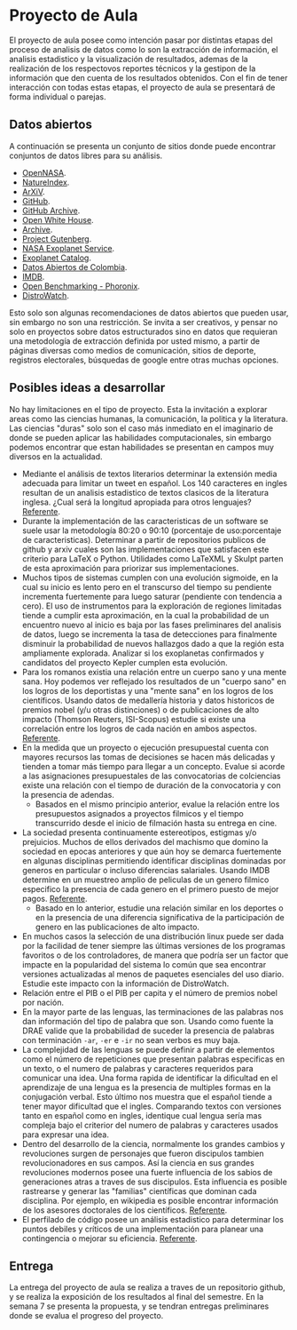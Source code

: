 # Proyecto de Aula  

El proyecto de aula posee como intención pasar por distintas etapas del proceso de analisis de datos como lo son la extracción de información, el analisis estadistico y la visualización de resultados, ademas de la realización de los respectovos reportes técnicos y la gestipon de la información que den cuenta de los resultados obtenidos. Con el fin de tener interacción con todas estas etapas, el proyecto de aula se presentará de forma individual o parejas.  

## Datos abiertos  

A continuación se presenta un conjunto de sitios donde puede encontrar conjuntos de datos libres para su análisis.  

+ [OpenNASA](https://open.nasa.gov/).  
+ [NatureIndex](http://www.natureindex.com/).  
+ [ArXiV](https://arxiv.org/).  
+ [GitHub](https://github.com/).  
+ [GitHub Archive](https://www.githubarchive.org/).  
+ [Open White House](https://open.whitehouse.gov/).  
+ [Archive](https://archive.org/).  
+ [Project Gutenberg](https://www.gutenberg.org/wiki/Main_Page).  
+ [NASA Exoplanet Service](http://exoplanetarchive.ipac.caltech.edu/).  
+ [Exoplanet Catalog](http://exoplanet.eu/catalog/).  
+ [Datos Abiertos de Colombia](https://www.datos.gov.co/).  
+ [IMDB](http://www.imdb.com/).  
+ [Open Benchmarking - Phoronix](http://openbenchmarking.org/).  
+ [DistroWatch](https://distrowatch.com/).  

Esto solo son algunas recomendaciones de datos abiertos que pueden usar, sin embargo no son una restricción. Se invita a ser creativos, y pensar no solo en proyectos sobre datos estructurados sino en datos que requieran una
metodología de extracción definida por usted mismo, a partir de páginas diversas como medios de comunicación, sitios de deporte, registros electorales, búsquedas de google entre otras muchas opciones.

## Posibles ideas a desarrollar

No hay limitaciones en el tipo de proyecto. Esta la invitación a explorar areas como las ciencias humanas, la comunicación, la politica y la literatura. Las ciencias "duras" solo son el caso más inmediato en el imaginario de donde se pueden aplicar las habilidades computacionales, sin embargo podemos encontrar que estan habilidades se presentan en campos muy diversos en la actualidad.  

+ Mediante el análisis de textos literarios determinar la extensión media adecuada para limitar un tweet en español. Los 140 caracteres en ingles resultan de un analisis estadistico de textos clasicos de la literatura inglesa. ¿Cual será la longitud apropiada para otros lenguajes? [Referente](http://chinese.stackexchange.com/questions/13239/thought-experiment-twitter-character-limits).  
+ Durante la implementación de las caracteristicas de un software se suele usar la metodología 80:20 o 90:10 (porcentaje de uso:porcentaje de caracteristicas). Determinar a partir de repositorios publicos de github y arxiv cuales son las implementaciones que satisfacen este criterio para LaTeX o Python. Utilidades como LaTeXML y Skulpt parten de esta aproximación para priorizar sus implementaciones.  
+ Muchos tipos de sistemas cumplen con una evolución sigmoide, en la cual su inicio es lento pero en el transcurso del tiempo su pendiente incrementa fuertemente para luego saturar (pendiente con tendencia a cero). El uso de instrumentos para la exploración de regiones limitadas tiende a cumplir esta aproximación, en la cual la probabilidad de un encuentro nuevo al inicio es baja por las fases preliminares del analisis de datos, luego se incrementa la tasa de detecciones para finalmente disminuir la probabilidad de nuevos hallazgos dado a que la región esta ampliamente explorada. Analizar si los exoplanetas confirmados y candidatos del proyecto Kepler cumplen esta evolución.  
+ Para los romanos existia una relación entre un cuerpo sano y una mente sana. Hoy podemos ver reflejado los resultados de un "cuerpo sano" en los logros de los deportistas y una "mente sana" en los logros de los científicos. Usando datos de medallería historia y datos historicos de premios nobel (y/u otras distinciones) o de publicaciones de alto impacto (Thomson Reuters, ISI-Scopus) estudie si existe una correlación entre los logros de cada nación en ambos aspectos. [Referente](https://www.authorea.com/users/8850/articles/123654/_show_article).  
+ En la medida que un proyecto o ejecución presupuestal cuenta con mayores recursos las tomas de decisiones se hacen más delicadas y tienden a tomar más tiempo para llegar a un concepto. Evalue si acorde a las asignaciones presupuestales de las convocatorias de colciencias existe una relación con el tiempo de duración de la convocatoria y con la presencia de adendas.  
    + Basados en el mismo principio anterior, evalue la relación entre los presupuestos asignados a proyectos filmicos y el tiempo transcurrido desde el inicio de filmación hasta su entrega en cine.  
+ La sociedad presenta continuamente estereotipos, estigmas y/o prejuicios. Muchos de ellos derivados del machismo que domino la sociedad en epocas anteriores y que aún hoy se demarca fuertemente en algunas disciplinas permitiendo identificar disciplinas dominadas por generos en particular o incluso diferencias salariales. Usando IMDB determine en un muestreo amplio de peliculas de un genero filmico especifico la presencia de cada genero en el primero puesto de mejor pagos. [Referente](http://minimaxir.com/2016/04/movie-gender/).  
    + Basado en lo anterior, estudie una relación similar en los deportes o en la presencia de una diferencia significativa de la participación de genero en las publicaciones de alto impacto.  
+ En muchos casos la selección de una distribución linux puede ser dada por la facilidad de tener siempre las últimas versiones de los programas favoritos o de los controladores, de manera que podría ser un factor que impacte en la popularidad del sistema lo común que sea encontrar versiones actualizadas al menos de paquetes esenciales del uso diario. Estudie este impacto con la información de DistroWatch.  
+ Relación entre el PIB o el PIB per capita y el número de premios nobel por nación.  
+ En la mayor parte de las lenguas, las terminaciones de las palabras nos dan información del tipo de palabra que son. Usando como fuente la DRAE valide que la probabilidad de suceder la presencia de palabras con terminación `-ar`, `-er` e `-ir` no sean verbos es muy baja.  
+ La complejidad de las lenguas se puede definir a partir de elementos como el número de repeticiones que presentan palabras especificas en un texto, o el numero de palabras y caracteres requeridos para comunicar una idea. Una forma rapida de identificar la dificultad en el aprendizaje de una lengua es la presencia de multiples formas en la conjugación verbal. Esto último nos muestra que el español tiende a tener mayor dificultad que el ingles. Comparando textos con versiones tanto en español como en ingles, identique cual lengua sería mas compleja bajo el criterior del numero de palabras y caracteres usados para expresar una idea.  
+ Dentro del desarrollo de la ciencia, normalmente los grandes cambios y revoluciones surgen de personajes que fueron discipulos tambien revolucionadores en sus campos. Así la ciencia en sus grandes revoluciones modernos posee una fuerte influencia de los sabios de generaciones atras a traves de sus discipulos. Esta influencia es posible rastrearse y generar las "familias" científicas que dominan cada disciplina. Por ejemplo, en wikipedia es posible encontrar información de los asesores doctorales de los científicos. [Referente](http://www.nature.com/news/majority-of-mathematicians-hail-from-just-24-scientific-families-1.20491).  
+ El perfilado de código posee un análisis estadistico para determinar los puntos debiles y críticos de una implementación para planear una contingencia o mejorar su eficiencia. [Referente](https://nylas.com/blog/performance).  

## Entrega

La entrega del proyecto de aula se realiza a traves de un repositorio github, y se realiza la exposición de los resultados al final del semestre. En la semana 7 se presenta la propuesta, y se tendran entregas preliminares donde se evalua el progreso del proyecto.
